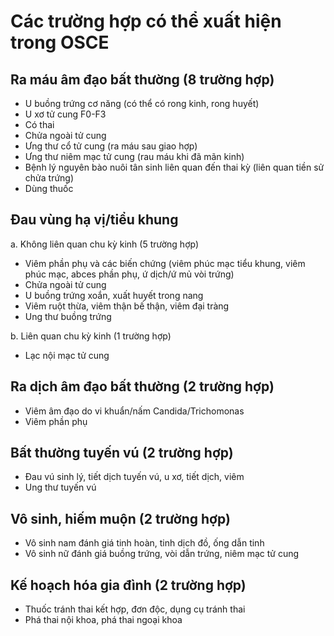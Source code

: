 # Các trường hợp có thể xuất hiện trong OSCE

## Ra máu âm đạo bất thường (8 trường hợp)

- U buồng trứng cơ năng (có thể có rong kinh, rong huyết)
- U xơ tử cung F0-F3
- Có thai
- Chửa ngoài tử cung
- Ưng thư cổ tử cung (ra máu sau giao hợp)
- Ưng thư niêm mạc tử cung (rau máu khi đã mãn kinh)
- Bệnh lý nguyên bào nuôi tân sinh liên quan đến thai kỳ (liên quan tiền sử chửa trứng)
- Dùng thuốc

## Đau vùng hạ vị/tiểu khung

a. Không liên quan chu kỳ kinh (5 trường hợp)

- Viêm phần phụ và các biến chứng (viêm phúc mạc tiểu khung, viêm phúc mạc, abces phần phụ, ứ dịch/ứ mủ vòi trứng)
- Chửa ngoài tử cung
- U buồng trứng xoắn, xuất huyết trong nang
- Viêm ruột thừa, viêm thận bế thận, viêm đại tràng
- Ung thư buồng trứng

b. Liên quan chu kỳ kinh (1 trường hợp)

- Lạc nội mạc tử cung

## Ra dịch âm đạo bất thường (2 trường hợp)

- Viêm âm đạo do vi khuẩn/nấm Candida/Trichomonas
- Viêm phần phụ

## Bất thường tuyến vú (2 trường hợp)

- Đau vú sinh lý, tiết dịch tuyến vú, u xơ, tiết dịch, viêm
- Ung thư tuyến vú

## Vô sinh, hiếm muộn (2 trường hợp)

- Vô sinh nam đánh giá tinh hoàn, tinh dịch đồ, ống dẫn tinh
- Vô sinh nữ đánh giá buồng trứng, vòi dẫn trứng, niêm mạc tử cung

## Kế hoạch hóa gia đình (2 trường hợp)

- Thuốc tránh thai kết hợp, đơn độc, dụng cụ tránh thai
- Phá thai nội khoa, phá thai ngoại khoa
